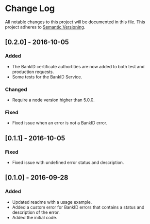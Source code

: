# Change Log
All notable changes to this project will be documented in this file.
This project adheres to [Semantic Versioning](http://semver.org/).

## [0.2.0] - 2016-10-05
### Added
- The BankID certificate authortities are now added to both test and production requests.
- Some tests for the BankID Service.

### Changed
- Require a node version higher than 5.0.0.

### Fixed
- Fixed issue when an error is not a BankID error. 

## [0.1.1] - 2016-10-05
### Fixed
- Fixed issue with undefined error status and description.

## [0.1.0] - 2016-09-28
### Added
- Updated readme with a usage example.
- Added a custom error for BankID errors that contains a status and description of the error.
- Added the initial code.
